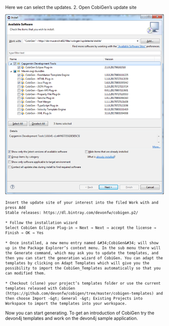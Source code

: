 Here we can select the updates.
    2. Open CobiGen’s update site



![02-select-update-site.png](./assets/02-select-update-site.png)

    Insert the update site of your interest into the filed Work with and press Add
    Stable releases: https://dl.bintray.com/devonfw/cobigen.p2/

    * Follow the installation wizard
    Select CobiGen Eclipse Plug-in → Next → Next → accept the license → Finish → OK → Yes

    * Once installed, a new menu entry named &#34;CobiGen&#34; will show up in the Package Explorer’s context menu. In the sub menu there will the Generate​ command, which may ask you to update the templates, and then you can start the generation wizard of CobiGen. You can adapt the templates by clicking on Adapt Templates which will give you the possibility to import the CobiGen_Templates automatically so that you can modified them.

    * Checkout (clone) your project’s templates folder or use the current templates released with CobiGen (https://github.com/devonfw/cobigen/tree/master/cobigen-templates) and then choose Import -&gt; General -&gt; Existing Projects into Workspace to import the templates into your workspace.



Now you can start generating. To get an introduction of CobiGen try the devon4j templates and work on the devon4j sample application.

